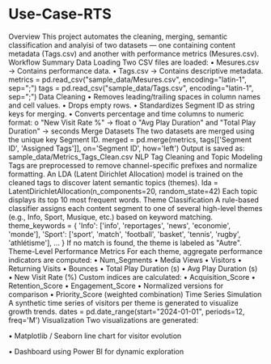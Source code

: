 # Use-Case-RTS
Overview
This project automates the cleaning, merging, semantic classification and analyisi of two datasets — one containing content metadata (Tags.csv) and another with performance metrics (Mesures.csv).
Workflow Summary
Data Loading
Two CSV files are loaded:
•	Mesures.csv → Contains performance data.
•	Tags.csv → Contains descriptive metadata.
metrics = pd.read_csv("sample_data/Mesures.csv", encoding="latin-1", sep=";")
tags = pd.read_csv("sample_data/Tags.csv", encoding="latin-1", sep=";")
Data Cleaning
•	Removes leading/trailing spaces in column names and cell values.
•	Drops empty rows.
•	Standardizes Segment ID as string keys for merging.
•	Converts percentage and time columns to numeric format:
o	"New Visit Rate %" → float
o	"Avg Play Duration" and "Total Play Duration" → seconds
Merge Datasets
The two datasets are merged using the unique key Segment ID.
merged = pd.merge(metrics, tags[['Segment ID', 'Assigned Tags']], on='Segment ID', how='left')
Output is saved as:
sample_data/Metrics_Tags_Clean.csv
NLP Tag Cleaning and Topic Modeling
Tags are preprocessed to remove channel-specific prefixes and normalize formatting.
An LDA (Latent Dirichlet Allocation) model is trained on the cleaned tags to discover latent semantic topics (themes).
lda = LatentDirichletAllocation(n_components=20, random_state=42)
Each topic displays its top 10 most frequent words.
Theme Classification
A rule-based classifier assigns each content segment to one of several high-level themes (e.g., Info, Sport, Musique, etc.) based on keyword matching.
theme_keywords = {
    'Info': ['info', 'reportages', 'news', 'economie', 'monde'],
    'Sport': ['sport', 'match', 'football', 'basket', 'tennis', 'rugby', 'athlétisme'],
    ...
}
If no match is found, the theme is labeled as "Autre".
Theme-Level Performance Metrics
For each theme, aggregate performance indicators are computed:
•	Num_Segments
•	Media Views
•	Visitors
•	Returning Visits
•	Bounces
•	Total Play Duration (s)
•	Avg Play Duration (s)
•	New Visit Rate (%)
Custom indices are calculated:
•	Acquisition_Score
•	Retention_Score
•	Engagement_Score
•	Normalized versions for comparison
•	Priority_Score (weighted combination)
Time Series Simulation
A synthetic time series of visitors per theme is generated to visualize growth trends.
dates = pd.date_range(start="2024-01-01", periods=12, freq='M')
Visualization
Two visualizations are generated:

•	Matplotlib / Seaborn line chart for visitor evolution
 
•	Dashboard using Power BI for dynamic exploration
 
